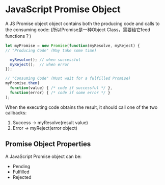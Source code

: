 # JavaScript Promise Object
A JS Promise object object contains both the producing code and calls to the consuming code:
(所以Promise是一种Object Class，需要给它feed functions？)
```javascript
let myPromise = new Promise(function(myResolve, myReject) {
// "Producing Code" (May take some time)

  myResolve(); // when successful
  myReject();  // when error
});

// "Consuming Code" (Must wait for a fulfilled Promise)
myPromise.then(
  function(value) { /* code if successful */ },
  function(error) { /* code if some error */ }
);
```
When the executing code obtains the result, it should call one of the two callbacks:
1. Success -> myResolve(result value)
2. Error -> myReject(error object)

## Promise Object Properties
A JavaScript Promise object can be:
* Pending
* Fulfilled
* Rejected
